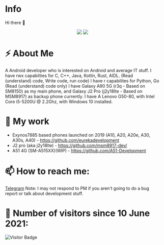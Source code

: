 # Info
 Hi there 👋
<p align="center">
 <img src="https://raw.githubusercontent.com/roynatech2544/readme-generator/master/generated/languages.svg"/>
 <img src="https://raw.githubusercontent.com/roynatech2544/readme-generator/master/generated/overview.svg"/>
</p>

# ⚡ About Me
 A Android developer who is interested on Android and average IT stuff.
 I have rwx capabilties for C, C++, Java, Kotlin, Rust, AIDL. (Read (understand) code, Write code, run code)
 I have r capabilites for Python, Go (Read (understand) code only)
 I have Galaxy A90 5G (r3q - Based on SM8150) as my main phone, and Galaxy J2 Pro (j2y18lte - Based on MSM8917) as backup phone currently.
 I have A Lenovo G50-80, with Intel Core i5-5200U @ 2.2Ghz, with Windows 10 installed.

# 🔭 My work
- Exynos7885 based phones launched on 2019 (A10, A20, A20e, A30, A30s, A40) - https://github.com/eurekadevelopment
- J2 pro (aka j2y18lte) - https://github.com/msm8917-dev/
- A51 4G (SM-A515XX)(WIP) - https://github.com/A51-Development
 
# 📫 How to reach me:
[Telegram](https://t.me/roynatech)
 Note: I may not respond to PM if you aren't going to do a bug report or talk about development stuff.

# 🤔 Number of visitors since 10 June 2021:
![Visitor Badge](https://visitor-badge.laobi.icu/badge?page_id=roynatech2544.roynatech2544)
